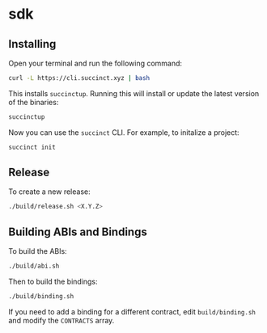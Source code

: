 # sdk

## Installing

Open your terminal and run the following command:

```sh
curl -L https://cli.succinct.xyz | bash
```

This installs `succinctup`. Running this will install or update the latest version of the binaries:

```sh
succinctup
```

Now you can use the `succinct` CLI. For example, to initalize a project:

```sh
succinct init
```

## Release

To create a new release:

```sh
./build/release.sh <X.Y.Z>
```

## Building ABIs and Bindings

To build the ABIs:

```sh
./build/abi.sh
```

Then to build the bindings:

```sh
./build/binding.sh
```

If you need to add a binding for a different contract, edit `build/binding.sh` and modify the `CONTRACTS` array.